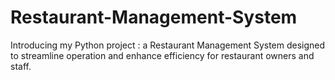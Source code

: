 # Restaurant-Management-System
 Introducing my Python project : a Restaurant Management System designed to streamline operation and enhance efficiency for restaurant owners and staff.
